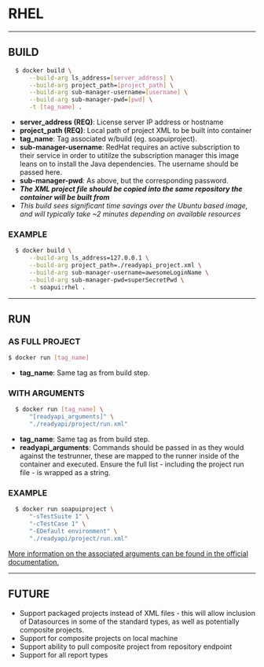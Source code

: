 # RHEL

------
## BUILD
``` sh
  $ docker build \
      --build-arg ls_address=[server_address] \
      --build-arg project_path=[project_path] \
      --build-arg sub-manager-username=[username] \
      --build-arg sub-manager-pwd=[pwd] \
      -t [tag_name] .
```

- **server_address (REQ)**: License server IP address or hostname
- **project_path (REQ)**: Local path of project XML to be built into container
- **tag_name**: Tag associated w/build (eg. soapuiproject).
- **sub-manager-username**: RedHat requires an active subscription to their service in order to utitilze the subscription manager this image leans on to install the Java dependencies. The username should be passed here.
- **sub-manager-pwd**: As above, but the corresponding password.
- ***The XML project file should be copied into the same repository the container will be built from***
- *This build sees significant time savings over the Ubuntu based image, and will typically take ~2 minutes depending on available resources*


### EXAMPLE
```sh
  $ docker build \
      --build-arg ls_address=127.0.0.1 \
      --build-arg project_path=./readyapi_project.xml \
      --build-arg sub-manager-username=awesomeLoginName \
      --build-arg sub-manager-pwd=superSecretPwd \
      -t soapui:rhel .
```

------
## RUN
### AS FULL PROJECT
```sh
$ docker run [tag_name]
```
- **tag_name**: Same tag as from build step.

### WITH ARGUMENTS
```sh
  $ docker run [tag_name] \
      "[readyapi_arguments]" \
      "./readyapi/project/run.xml"
```
- **tag_name**: Same tag as from build step. 
- **readyapi_arguments**: Commands should be passed in as they would against the testrunner, these are mapped to the runner inside of the container and executed. Ensure the full list - including the project run file - is wrapped as a string.

### EXAMPLE
```sh
  $ docker run soapuiproject \
      "-sTestSuite 1" \
      "-cTestCase 1" \
      "-EDefault environment" \
      "./readyapi/project/run.xml"
```
[More information on the associated arguments can be found in the official documentation.](https://support.smartbear.com/readyapi/docs/soapui/running/automating/cli.html)

------

## FUTURE
- Support packaged projects instead of XML files - this will allow inclusion of Datasources in some of the standard types, as well as potentially composite projects.
- Support for composite projects on local machine
- Support ability to pull composite project from repository endpoint
- Support for all report types
